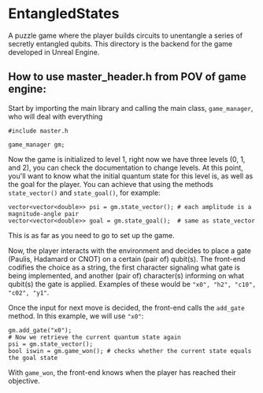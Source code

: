 # EntangledStates
 A puzzle game where the player builds circuits to unentangle a series of secretly entangled qubits. This directory is the backend for the game developed in Unreal Engine.
 
 
## How to use master_header.h from POV of game engine:

Start by importing the main library and calling the main class, `game_manager`, who will deal with everything
~~~~
#include master.h

game_manager gm;
~~~~

Now the game is initialized to level 1, right now we have three levels (0, 1, and 2), you can check the documentation to change levels.
At this point, you'll want to know what the initial quantum state for this level is, as well as the goal for the player.
You can achieve that using the methods `state_vector()` and `state_goal()`, for example:
~~~~
vector<vector<double>> psi = gm.state_vector(); # each amplitude is a magnitude-angle pair
vector<vector<double>> goal = gm.state_goal();  # same as state_vector
~~~~

This is as far as you need to go to set up the game.

Now, the player interacts with the environment and decides to place a gate (Paulis, Hadamard or CNOT) on a certain (pair of) qubit(s).
The front-end codifies the choice as a string, the first character signaling what gate is being implemented, and another (pair of) character(s) informing on what qubit(s) the gate is applied.
Examples of these would be `"x0", "h2", "c10", "c02", "y1"`.

Once the input for next move is decided, the front-end calls the `add_gate` method. In this example, we will use `"x0"`:
~~~~
gm.add_gate("x0");
# Now we retrieve the current quantum state again
psi = gm.state_vector();
bool iswin = gm.game_won(); # checks whether the current state equals the goal state
~~~~
With `game_won`, the front-end knows when the player has reached their objective.
